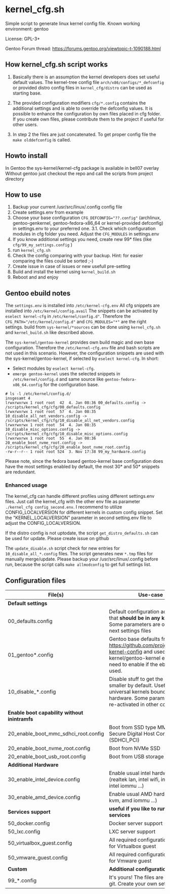 # kernel_cfg.sh

Simple script to generate linux kernel config file.
Known working environment: gentoo

 License: GPL-3+
 
 Gentoo Forum thread: https://forums.gentoo.org/viewtopic-t-1090188.html

## How kernel_cfg.sh script works

  1. Basically there is an assumption the kernel developers does set useful default values. The kernel-tree config file `arch/x86/configs/*_defconfig` or provided distro config files in `kernel_cfg/distro` can be used as starting base.

  2. The provided configuration modifiers `cfg/*.config` contains the additional settings and is able to override the defconfig values. It is possible to enhance the configuration by own files placed in cfg folder. If you create own files, please contribute them to the project if useful for other users.

  3. In step 2 the files are just concatenated. To get proper config file the `make olddefconfig` is called.


## Howto install

In Gentoo the sys-kernel/kernel-cfg package is available in bell07 overlay
Without gentoo just checkout the repo and call the scripts from project directory


## How to use

  1. Backup your current /usr/src/linux/.config config file
  2. Create settings.env from example
  3. Choose your base configuration `CFG_DEFCONFIG="??.config"` (archlinux, gentoo-genkernel, gentoo-fedora-x86_64 or kernel-provided defconfig) in settings.env to your preferred one.
  3.1. Check which configuration modules in cfg folder you need. Adjust the `CFG_MODULES` in settings.env
  4. If you know additional settings you need, create new 99* files (like `cfg/99_my_settings.config` )
  5. run `kernel_cfg.sh`
  6. Check the config comparing with your backup. Hint: for easier comparing the files could be sorted ;-)
  7. Create issue in case of issues or new usefull pre-setting
  8. Build and install the kernel using `kernel_build.sh`
  9. Reboot and and enjoy


## Gentoo ebuild notes

The `settings.env` is installed into `/etc/kernel-cfg.env`
All cfg snippets are installed into `/etc/kernel/config.avail`
The snippets can be activated by `eselect kernel-cfg` in `/etc/kernel/config.d"`. Therefore the `CFG_PATH="/etc/kernel/config.d"` and `CFG_MODULES="*"` are the right settings.
build from `sys-kernel/*sources` can be done using `kernel_cfg.sh` and `kernel_build.sh` like described above.

The `sys-kernel/gentoo-kernel` provides own build magic and own base configuration. Therefore the `/etc/kernel-cfg.env` file and bash scripts are not used in this scenario.
However, the configuration snippets are used with the sys-kernel/gentoo-kernel, if selected by `eselect kernel-cfg`. In short:
- Select modules by `eselect kernel-cfg`.
- `emerge gentoo-kernel` uses the selected snippets in `/etc/kernel/config.d` and same source like `gentoo-fedora-x86_64.config` for the configuration base.

```
# ls -l /etc/kernel/config.d/
insgesamt 4
lrwxrwxrwx 1 root root  42  4. Jan 08:36 00_defaults.config -> /scripts/kernel_cfg/cfg/00_defaults.config
lrwxrwxrwx 1 root root  57  4. Jan 08:35 10_disable_all_net_vendors.config -> /scripts/kernel_cfg/cfg/10_disable_all_net_vendors.config
lrwxrwxrwx 1 root root  54  4. Jan 08:35 10_disable_misc_options.config -> /scripts/kernel_cfg/cfg/10_disable_misc_options.config
lrwxrwxrwx 1 root root  55  4. Jan 08:36 20_enable_boot_nvme_root.config -> /scripts/kernel_cfg/cfg/20_enable_boot_nvme_root.config
-rw-r--r-- 1 root root 524  3. Nov 17:38 99_my_hardware.config
```

Please note, since the fedora based gentoo-kernel base configuration does have the most settings enabled by default, the most 30* and 50* snippets are redundant.


### Enhanced usage

The kernel_cfg can handle different profiles using different settings.env files. Just call the kernel_cfg with the other env file as parameter `./kernel_cfg config_second.env`.
I recommend to utilize CONFIG_LOCALVERSION for different kernels in custom config snippet. Set the "KERNEL_LOCALVERSION" parameter in second setting.env file to adjust the CONFIG_LOCALVERSION.

If the distro config is not uptodate, the script `get_distro_defaults.sh` can be used for update.
Please create issue on github

The `update_disable.sh` script check for new entries for `10_disable_all_*.config` files. The script generates new `*.tmp` files for manually merge/update.
Please backup your /usr/src/linux/.config before run, because the script calls `make allmodconfig` to get full settings list.


## Configuration files

File(s) | Use-case
-----| -----
**Default settings** | 
00_defaults.config | Default configuration adjustments that **should be in any kernel**. Some parameters are overriden in next settings files
01_gentoo*.config | Gentoo base defaults from https://github.com/projg2/gentoo-kernel-config and used in sys-kernel/gentoo-kernel ebuild. No need to enable if the ebuild is used.
10_disable_\*.config | Disable stuff to get the kernel smaller by default. Useful for non-universal kernels bound to a hardware. Some parameters are re-activated in other config files.
**Enable boot capability without inintramfs** |
20_enable_boot_mmc_sdhci_root.config | Boot from SSD type MMC on PCI Secure Digital Host Controller (SDHCI_PCI) 
20_enable_boot_nvme_root.config | Boot from NVMe SSD
20_enable_boot_usb_root.config | Boot from USB storage disk
**Additional Hardware** |
30_enable_intel_device.config | Enable usual intel hardware (realtek lan, intel wifi, intel kvm, intel iommu ...)
30_enable_amd_device.config | Enable usual AMD hardware (amd kvm, amd iommu ...)
**Services support**  | **useful if you like to run this services**
50_docker.config | Docker server support
50_lxc.config | LXC server support
50_virtualbox_guest.config | All required configuration needed for Virtualbox guest
50_vmware_guest.config | All required configuration needed for Vmware guest
**Custom**  | **Additional configuration**
99_\*.config | It's yours! The files are ignored by git. Create your own settings

